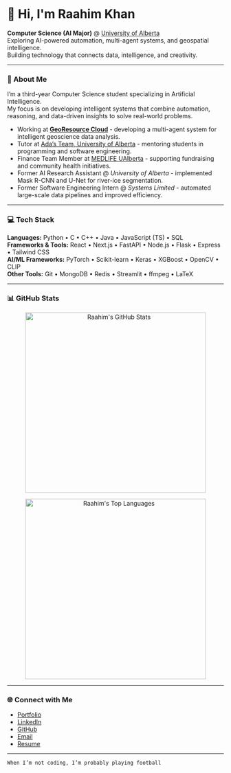# 👋 Hi, I'm Raahim Khan  

**Computer Science (AI Major)** @ [University of Alberta](https://www.ualberta.ca/)  
Exploring AI-powered automation, multi-agent systems, and geospatial intelligence.  
Building technology that connects data, intelligence, and creativity.

---

### 🧩 About Me  
I’m a third-year Computer Science student specializing in Artificial Intelligence.  
My focus is on developing intelligent systems that combine automation, reasoning, and data-driven insights to solve real-world problems.

- Working at **[GeoResource Cloud](https://www.georesourcecloud.com)** - developing a multi-agent system for intelligent geoscience data analysis.  
- Tutor at [Ada’s Team, University of Alberta](https://adasteam.ca) - mentoring students in programming and software engineering.  
- Finance Team Member at [MEDLIFE UAlberta](https://www.instagram.com/medlife.ualberta) - supporting fundraising and community health initiatives.  
- Former AI Research Assistant @ *University of Alberta* - implemented Mask R-CNN and U-Net for river-ice segmentation.  
- Former Software Engineering Intern @ *Systems Limited* - automated large-scale data pipelines and improved efficiency.

---

### 💻 Tech Stack  
**Languages:** Python • C • C++ • Java • JavaScript (TS) • SQL  
**Frameworks & Tools:** React • Next.js • FastAPI • Node.js • Flask • Express • Tailwind CSS  
**AI/ML Frameworks:** PyTorch • Scikit-learn • Keras • XGBoost • OpenCV • CLIP  
**Other Tools:** Git • MongoDB • Redis • Streamlit • ffmpeg • LaTeX  

---

### 📊 GitHub Stats  

<p align="center">
  <img width="420" height="auto" src="https://github-readme-stats.vercel.app/api?username=Raahim24&show_icons=true&theme=transparent&title_color=FFC298&icon_color=FFC298&text_color=ffffff&bg_color=0D1117&hide_border=true&count_private=true" alt="Raahim's GitHub Stats" />
</p>

<p align="center">
  <img width="420" height="auto" src="https://github-readme-stats.vercel.app/api/top-langs/?username=Raahim24&layout=compact&theme=transparent&title_color=FFC298&text_color=ffffff&bg_color=0D1117&hide_border=true&langs_count=8&hide=Jupyter%20Notebook,HTML&custom_title=Top%20Languages" alt="Raahim's Top Languages" />
</p>




---

### 🌐 Connect with Me  
- [Portfolio](https://yourwebsite.com)  
- [LinkedIn](https://www.linkedin.com/in/raahimk24/)  
- [GitHub](https://github.com/Raahim24)  
- [Email](mailto:raahim2024@gmail.com)  
- [Resume](https://yourresume.com)  

---

```text
When I’m not coding, I’m probably playing football 
